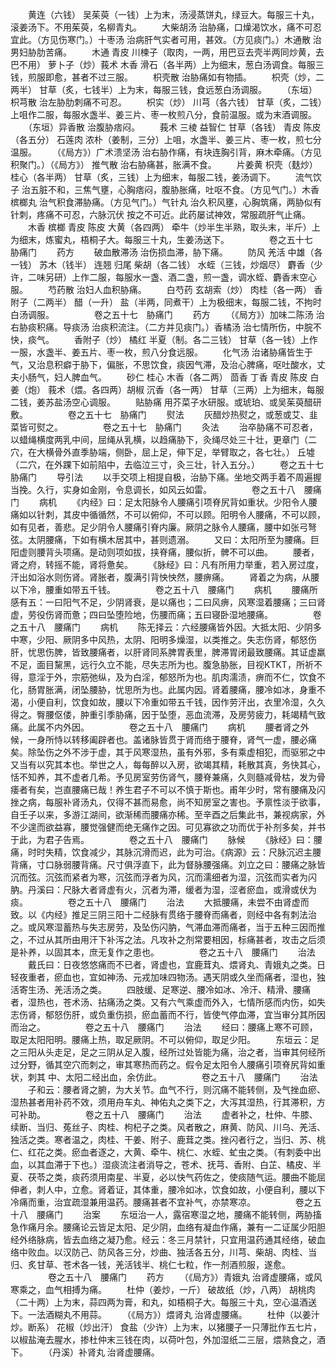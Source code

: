 <!-- { "loadSidebar": true } -->
　　黄连（六钱） 吴茱萸（一钱）上为末，汤浸蒸饼丸，绿豆大。每服三十丸，滚姜汤下。不用茱萸，名柳青丸。
　　大柴胡汤 治胁痛，口燥渴饮水，痛不可忍宜此。（方见伤寒门。）十枣汤 治病肝气实者可用，甚效。（方见痰门。）木通散 治男妇胁肋苦痛。
　　木通 青皮 川楝子（取肉，一两，用巴豆去壳半两同炒黄，去巴不用） 萝卜子（炒）莪术 木香 滑石（各半两）上为细末，葱白汤调食。每服三钱，煎服即愈，甚者不过三服。
　　枳壳散 治胁痛如有物插。
　　枳壳（炒，二两半） 甘草（炙，七钱半）上为末，每服三钱，食远葱白汤调服。
　　（东垣）枳芎散 治左胁肋刺痛不可忍。
　　枳实（炒） 川芎（各六钱） 甘草（炙，二钱）上咀作二服，每服水盏半、姜三片、枣一枚煎八分，食前温服。或为末酒调服。
　　（东垣）异香散 治腹胁痞闷。
　　莪术 三棱 益智仁 甘草（各钱） 青皮 陈皮（各五分） 石莲肉 浓朴（姜制，三分）上咀，水盏半、姜三片、枣一枚，煎七分温服。
　　（《局方》）广术溃坚汤 治右胁作痛，有块连胸引背，麻木牵痛。（方见积聚门。）（《局方》） 推气散 治右胁痛甚，胀满不食。
　　片姜黄 枳壳（麸炒） 桂心（各半两） 甘草（炙，三钱）上为细末，每服二钱，姜汤调下。
　　流气饮子 治五脏不和，三焦气壅，心胸痞闷，腹胁胀痛，吐呕不食。（方见气门。）木香槟榔丸 治气积食滞胁痛。（方见气门。）气针丸 治久积风壅，心胸筑痛，两胁似有针刺，疼痛不可忍，六脉沉伏 按之不可近。此药屡试神效，常服疏肝气止痛。
　　木香 槟榔 青皮 陈皮 大黄（各四两） 牵牛（炒半生半熟，取头末，半斤）上为细末，炼蜜丸，梧桐子大。每服三十丸，生姜汤送下。
　　
　　卷之五十七　胁痛门
　　药方
　　破血散滞汤 治伤损血滞，胁下痛。
　　防风 羌活 中雄（各一钱） 苏木（钱半） 连翘 归尾 柴胡（各二钱） 水蛭（三钱，炒烟尽） 麝香（少许，二味另研）上作二服，每服水一盏、酒二盏，煎一盏，调水蛭、麝香末空心服。
　　芍药散 治妇人血积胁痛。
　　白芍药 玄胡索（炒） 肉桂（各一两） 香附子（二两半） 醋（一升） 盐（半两，同煮干）上为极细末，每服二钱，不拘时白汤调服。
　　
　　卷之五十七　胁痛门
　　药方
　　（《局方》）加味二陈汤 治右胁痰积痛。导痰汤 治痰积流注。（二方并见痰门。）香橘汤 治七情所伤，中脘不快，痰气。
　　香附子（炒） 橘红 半夏（制。各二三钱） 甘草（各一钱）上作一服，水盏半、姜五片、枣一枚，煎八分食远服。
　　化气汤 治诸胁痛皆生于气，又治息积癖于胁下，偏胀，不思饮食，痰因气滞，及治心脾痛，呕吐酸水，丈夫小肠气，妇人脾血气。
　　砂仁 桂心 木香（各二两） 茴香 丁香 青皮 陈皮 白姜（炮） 莪术（煨。各四两）胡椒 沉香（各一两） 甘草（三两）上为细末，每服二钱，姜苏盐汤空心调服。
　　贴胁痛 用芥菜子水研服。或琥珀、或吴茱萸醋研敷。
　　
　　卷之五十七　胁痛门
　　熨法
　　灰醋炒热熨之，或葱或艾、韭菜皆可熨之。
　　
　　卷之五十七　胁痛门
　　灸法
　　治卒胁痛不可忍者，以蜡绳横度两乳中间，屈绳从乳横，以趋痛胁下，灸绳尽处三十壮，更章门（二穴，在大横骨外直季胁端，侧卧，屈上足，伸下足，举臂取之，各七壮。） 丘墟（二穴，在外踝下如前陷中，去临泣三寸，灸三壮，针入五分。）
　　卷之五十七　胁痛门
　　导引法
　　以手交项上相提自极，治胁下痛。坐地交两手着不周遍握当挽。久行，实身如金刚，令息调长，如风云如雷。
　　
　　卷之五十八　腰痛门
　　病机
　　《内经》曰：足太阳脉令人腰痛引项脊尻背如重状。少阳令人腰痛如以针刺，其皮中循循然，不可以俯仰，不可以顾。阳明令人腰痛，不可以顾，如有见者，善悲。足少阴令人腰痛引脊内廉。厥阴之脉令人腰痛，腰中如张弓弩弦。太阴腰痛，下如有横木居其中，甚则遗溺。
　　又曰：太阳所至为腰痛。巨阳虚则腰背头项痛。是动则项如拔，挟脊痛，腰似折，髀不可以曲。
　　腰者，肾之府，转摇不能，肾将惫矣。
　　《脉经》曰：凡有所用力举重，若入房过度，汗出如浴水则伤肾。肾胀者，腹满引背怏怏然，腰痹痛。
　　肾着之为病，从腰以下冷，腰重如带五千钱。
　　
　　卷之五十八　腰痛门
　　病机
　　腰痛所感有五：一曰阳气不足，少阴肾衰，是以痛也；二曰风痹，风寒湿着腰痛；三曰肾虚，劳役伤肾而惫；四曰坠堕险地，伤腰而痛；五曰寝卧湿地腰痛。
　　
　　卷之五十八　腰痛门
　　病机
　　陈无择云：六经腰痛皆外因。大抵太阳、少阴多中寒，少阳、厥阴多中风热，太阴、阳明多燥湿，以类推之。失志伤肾，郁怒伤肝，忧思伤脾，皆致腰痛者，以肝肾同系脾胃表里，脾滞胃闭最致腰痛。其证虚羸不足，面目黧黑，远行久立不能，尽失志所为也。腹急胁胀，目视KTKT，所祈不得，意淫于外，宗筋弛纵，及为白淫，郁怒所为也。肌肉濡渍，痹而不仁，饮食不化，肠胃胀满，闭坠腰胁，忧思所为也。此属内因。肾着腰痛，腰冷如冰，身重不渴，小便自利，饮食如故，腰以下冷重如带五千钱，因作劳汗出，衣里冷湿，久久得之。臀腰伛偻，肿重引季胁痛，因于坠堕，恶血流滞，及房劳疲力，耗竭精气致痛。此属不内外因。
　　
　　卷之五十八　腰痛门
　　病机
　　腰者肾之外候，一身所恃以转移阖辟者也。盖诸脉皆贯于肾而络于腰脊，肾气一虚，腰必痛矣。除坠伤之外不涉于虚，其于风寒湿热，虽有外邪，多有乘虚相犯，而驱邪之中又当有以究其本也。举世之人，每每醉以入房，欲竭其精，耗散其真，务快其心，恬不知养，其不虚者几希。予见房室劳伤肾气，腰脊兼痛，久则髓减骨枯，发为骨痿者有矣，岂直腰痛已哉！养生君子不可以不慎于斯也。甫年少时，常有腰痛及闪挫之病，每服补肾汤丸，仅得不甚而易愈，尚不知房室之害也。予禀性淡于欲事，自壬子以来，多游江湖间，欲渐稀而腰痛亦稀。至辛酉之后集此书，兼视病家，外不少遑而欲益寡，腰觉强健而绝无痛作之因。可见寡欲之功而优于补剂多矣，并书于此，为君子告焉。
　　
　　卷之五十八　腰痛门
　　脉候
　　《脉经》曰：腰痛，时时失精，饮食减少，其脉沉滑而迟，此为可治。《病源》云：尺脉沉迟主腰背痛，寸口脉弱腰背痛。尺寸俱浮直下，此为督脉腰强痛。刘立之曰：腰痛之脉皆沉而弦。沉弦而紧者为寒，沉弦而浮者为风，沉而濡细者为湿，沉弦而实者为闪肭。丹溪曰：尺脉大者肾虚有火，沉者为滞，缓者为湿，涩者瘀血，或滑或伏为痰。
　　
　　卷之五十八　腰痛门
　　治法
　　大抵腰痛，未尝不由肾虚而致。以《内经》推足三阴三阳十二经脉有贯络于腰脊而痛者，则经中各有刺法治之。或风寒湿蓄热与失志房劳，及坠伤闪肭，气滞血滞而痛者，当于五种三因而推之，不过从其所由用汗下补泻之法。凡攻补之剂常要相因，标痛甚者，攻击之后须是补养，以固其本，庶无复作之患也。
　　
　　卷之五十八　腰痛门
　　治法
　　戴氏曰：日夜悠悠痛而不已者，肾虚也，宜鹿茸丸、煨肾丸、青娥丸之类。日轻夜重者，瘀血也，宜如神汤、元戎加味四物汤。遇天阴或久坐而痛者，湿也，独活寄生汤、羌活汤之类。
　　四肢缓、足寒逆、腰冷如冰、冷汗、精滑、腰痛者，湿热也，苍术汤、拈痛汤之类。又有六气乘虚而外入，七情所感而内伤，如失志伤肾，郁怒伤肝，或负重伤损，瘀血蓄而不行，皆使气停血滞，宜当审分其所因而治之。
　　
　　卷之五十八　腰痛门
　　治法
　　经曰：腰痛上寒不可顾，取足太阳阳明。腰痛上热，取足厥阴。不可以俯仰，取足少阳。
　　东垣云：足之三阳从头走足，足之三阴从足入腹，经所过处皆能为痛，治之者，当审其何经所过分野，循其空穴而刺之，审其寒热而药之。假令足太阳令人腰痛引项脊尻背如重状，刺其 中、太阳二经出血，余仿此。
　　
　　卷之五十八　腰痛门
　　治法
　　子和云：腰者肾之腑，为大关节。血气不行，则沉痛不能转侧，及气挫血瘀、湿热甚者用补药不效，须用舟车丸、神佑丸之类下之，大泻其湿热，行其滞积，方可补助。
　　
　　卷之五十八　腰痛门
　　治法
　　虚者补之，杜仲、牛膝、续断、当归、菟丝子、肉桂、枸杞子之类。风者散之，麻黄、防风、川乌、羌活、独活之类。寒者温之，肉桂、干姜、附子、鹿茸之类。挫闪者行之，当归、苏、桃仁、红花之类。瘀血者逐之，大黄、牵牛、桃仁、水蛭、虻虫之类。（有刺委中出血，以其血滞于下也。）湿痰流注者消导之，苍术、抚芎、香附、白芷、橘皮、半夏、茯苓之类，痰药须用南星、半夏，必以快气药佐之，使痰随气运。腰曲不能屈伸者，刺人中，立愈。肾着证，其体重，腰冷如冰，饮食如故，小便自利，腰以下冷痛而重，治宜疏湿兼用温药。腰痛甚者不宜补气，亦禁寒凉。
　　
　　卷之五十八　腰痛门
　　治案
　　东垣治一人，露宿寒湿之地，腰痛不能转侧，两胁搐急作痛月余。腰痛论云皆足太阳、足少阴，血络有凝血作痛，兼有一二证属少阳胆经外络脉病，皆去血络之凝乃愈。经云：冬三月禁针，只宜用温药通其经络，破血络中败血。以汉防己、防风各三分，炒曲、独活各五分，川芎、柴胡、肉桂、当归、炙甘草、苍术各一钱，羌活钱半、桃仁七粒，作一剂酒煎服，遂愈。
　　
　　卷之五十八　腰痛门
　　药方
　　（《局方》）青娥丸 治肾虚腰痛，或风寒乘之，血气相搏为痛。
　　杜仲（姜炒，一斤） 破故纸（炒，八两） 胡桃肉（二十两）上为末，蒜四两为膏，和丸，如梧桐子大。每服三十丸，空心温酒送下。一法酒糊丸不用蒜。
　　（《局方》）煨肾丸 治肾虚腰痛。
　　杜仲（以姜汁炒。断系） 花椒（炒出汗） 食盐（少许）上为末，以猪腰子一只薄批作五七片，以椒盐淹去腥水，掺杜仲末三钱在肉，以荷叶包，外加湿纸二三层，煨熟食之，酒下。
　　（丹溪）补肾丸 治肾虚腰痛。
